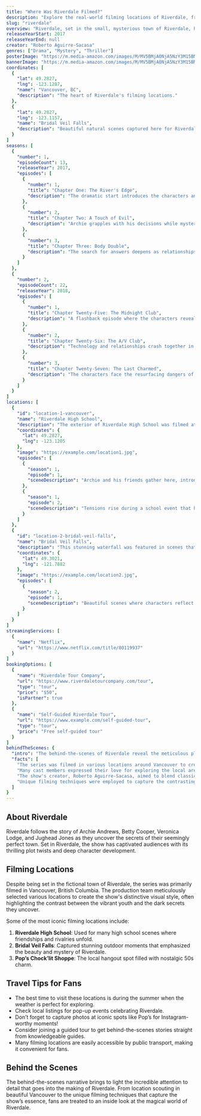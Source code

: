 ```yaml
---
title: "Where Was Riverdale Filmed?"
description: "Explore the real-world filming locations of Riverdale, from the fictional town of Riverdale to its stunning actual filming locations."
slug: "riverdale"
overview: "Riverdale, set in the small, mysterious town of Riverdale, has captivated audiences with its blend of teenage drama and thrilling mystery. Despite being set in the fictional location, the series was primarily filmed in Vancouver, British Columbia, transforming the city into the dark and moody atmosphere of the show."
releaseYearStart: 2017
releaseYearEnd: null
creator: "Roberto Aguirre-Sacasa"
genres: ["Drama", "Mystery", "Thriller"]
posterImage: "https://m.media-amazon.com/images/M/MV5BMjA0NjA5NzY3M15BMl5BanBnXkFtZTgwMjQwMDQzMzI@._V1_SX300.jpg"
bannerImage: "https://m.media-amazon.com/images/M/MV5BMjA0NjA5NzY3M15BMl5BanBnXkFtZTgwMjQwMDQzMzI@._V1_SX300.jpg"
coordinates: [
  { 
    "lat": 49.2827, 
    "lng": -123.1207, 
    "name": "Vancouver, BC", 
    "description": "The heart of Riverdale's filming locations."
  },
  { 
    "lat": 49.2827, 
    "lng": -123.1157, 
    "name": "Bridal Veil Falls", 
    "description": "Beautiful natural scenes captured here for Riverdale."
  }
]
seasons: [
  {
    "number": 1,
    "episodeCount": 13,
    "releaseYear": 2017,
    "episodes": [
      {
        "number": 1,
        "title": "Chapter One: The River's Edge",
        "description": "The dramatic start introduces the characters and dark secrets of Riverdale."
      },
      {
        "number": 2,
        "title": "Chapter Two: A Touch of Evil",
        "description": "Archie grapples with his decisions while mysterious events unravel."
      },
      {
        "number": 3,
        "title": "Chapter Three: Body Double",
        "description": "The search for answers deepens as relationships become more complicated."
      }
    ]
  },
  {
    "number": 2,
    "episodeCount": 22,
    "releaseYear": 2018,
    "episodes": [
      {
        "number": 1,
        "title": "Chapter Twenty-Five: The Midnight Club",
        "description": "A flashback episode where the characters reveal secrets from their past."
      },
      {
        "number": 2,
        "title": "Chapter Twenty-Six: The A/V Club",
        "description": "Technology and relationships crash together in a hilarious way."
      },
      {
        "number": 3,
        "title": "Chapter Twenty-Seven: The Last Charmed",
        "description": "The characters face the resurfacing dangers of Riverdale."
      }
    ]
  }
]
locations: [
  {
    "id": "location-1-vancouver",
    "name": "Riverdale High School",
    "description": "The exterior of Riverdale High School was filmed at the historic John W. McKenzie House, which gives off a quaint yet ominous vibe befitting the show's atmosphere.",
    "coordinates": {
      "lat": 49.2827,
      "lng": -123.1205
    },
    "image": "https://example.com/location1.jpg",
    "episodes": [
      {
        "season": 1,
        "episode": 1,
        "sceneDescription": "Archie and his friends gather here, introducing the high school dynamics."
      },
      {
        "season": 1,
        "episode": 2,
        "sceneDescription": "Tensions rise during a school event that hints at dark secrets."
      }
    ]
  },
  {
    "id": "location-2-bridal-veil-falls",
    "name": "Bridal Veil Falls",
    "description": "This stunning waterfall was featured in scenes that showcase the natural beauty surrounding Riverdale, adding an element of intrigue and beauty to the series.",
    "coordinates": {
      "lat": 49.3021,
      "lng": -121.7882
    },
    "image": "https://example.com/location2.jpg",
    "episodes": [
      {
        "season": 2,
        "episode": 1,
        "sceneDescription": "Beautiful scenes where characters reflect and develop relationships."
      }
    ]
  }
]
streamingServices: [
  {
    "name": "Netflix",
    "url": "https://www.netflix.com/title/80119937"
  }
]
bookingOptions: [
  {
    "name": "Riverdale Tour Company",
    "url": "https://www.riverdaletourcompany.com/tour",
    "type": "tour",
    "price": "$50",
    "isPartner": true
  },
  {
    "name": "Self-Guided Riverdale Tour",
    "url": "https://www.example.com/self-guided-tour",
    "type": "tour",
    "price": "Free self-guided tour"
  }
]
behindTheScenes: {
  "intro": "The behind-the-scenes of Riverdale reveal the meticulous planning that goes into creating its hauntingly beautiful aesthetic.",
  "facts": [
    "The series was filmed in various locations around Vancouver to create the fictional Riverdale.",
    "Many cast members expressed their love for exploring the local area during filming.",
    "The show's creator, Roberto Aguirre-Sacasa, aimed to blend classic teen tropes with darker themes.",
    "Unique filming techniques were employed to capture the contrasting light and dark elements in each scene."
  ]
}
---
```


## About Riverdale

Riverdale follows the story of Archie Andrews, Betty Cooper, Veronica Lodge, and Jughead Jones as they uncover the secrets of their seemingly perfect town. Set in Riverdale, the show has captivated audiences with its thrilling plot twists and deep character development.

## Filming Locations

Despite being set in the fictional town of Riverdale, the series was primarily filmed in Vancouver, British Columbia. The production team meticulously selected various locations to create the show's distinctive visual style, often highlighting the contrast between the vibrant youth and the dark secrets they uncover.

Some of the most iconic filming locations include:

1. **Riverdale High School**: Used for many high school scenes where friendships and rivalries unfold.
2. **Bridal Veil Falls**: Captured stunning outdoor moments that emphasized the beauty and mystery of Riverdale.
3. **Pop’s Chock’lit Shoppe**: The local hangout spot filled with nostalgic 50s charm.

## Travel Tips for Fans

- The best time to visit these locations is during the summer when the weather is perfect for exploring.
- Check local listings for pop-up events celebrating Riverdale.
- Don’t forget to capture photos at iconic spots like Pop’s for Instagram-worthy moments!
- Consider joining a guided tour to get behind-the-scenes stories straight from knowledgeable guides.
- Many filming locations are easily accessible by public transport, making it convenient for fans.

## Behind the Scenes

The behind-the-scenes narrative brings to light the incredible attention to detail that goes into the making of Riverdale. From location scouting in beautiful Vancouver to the unique filming techniques that capture the show’s essence, fans are treated to an inside look at the magical world of Riverdale. 